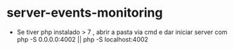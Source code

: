 # server-events-monitoring
 - Se tiver php instalado > 7 , abrir a pasta via cmd e dar iniciar server com php -S 0.0.0.0:4002 || php -S localhost:4002
